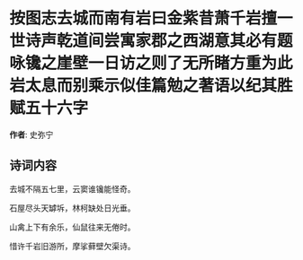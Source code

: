 # 按图志去城而南有岩曰金紫昔萧千岩擅一世诗声乾道间尝寓家郡之西湖意其必有题咏镵之崖壁一日访之则了无所睹方重为此岩太息而别乘示似佳篇勉之著语以纪其胜赋五十六字

**作者**: 史弥宁

## 诗词内容

去城不隔五七里，云窦谁镵能怪奇。

石屋尽头天罅坼，林柯缺处日光垂。

山禽上下有余乐，仙鼠往来无倦时。

惜许千岩旧游所，摩挲藓壁欠渠诗。


